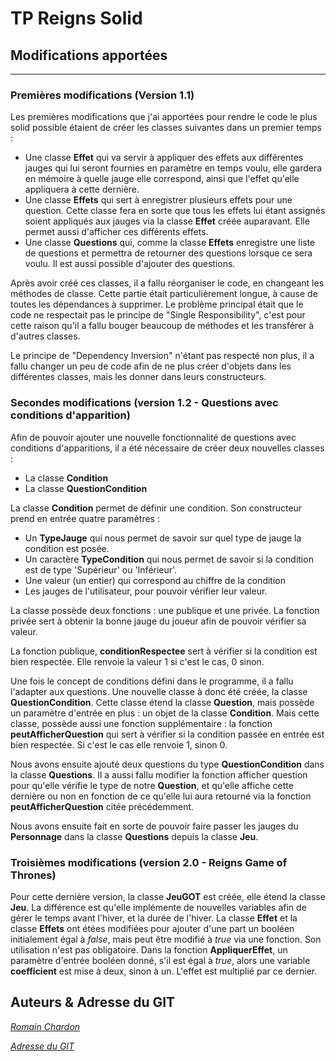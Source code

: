 # TP Reigns Solid

## Modifications apportées

---

### Premières modifications (Version 1.1)

Les premières modifications que j'ai apportées pour rendre le 
code le plus solid possible étaient de créer les classes suivantes
dans un premier temps :
* Une classe **Effet** qui va servir à appliquer des effets aux différentes
jauges qui lui seront fournies en paramètre en temps voulu, elle
gardera en mémoire à quelle jauge elle correspond, ainsi que 
l'effet qu'elle appliquera à cette dernière.
* Une classe **Effets** qui sert à enregistrer plusieurs effets
pour une question. Cette classe fera en sorte que tous les effets
lui étant assignés soient appliqués aux jauges via la classe **Effet**
créée auparavant. Elle permet aussi d'afficher ces différents effets.
* Une classe **Questions** qui, comme la classe **Effets** enregistre
une liste de questions et permettra de retourner des questions lorsque
ce sera voulu. Il est aussi possible d'ajouter des questions.

Après avoir créé ces classes, il a fallu réorganiser le code, en
changeant les méthodes de classe. Cette partie était particulièrement
longue, à cause de toutes les dépendances à supprimer. Le problème
principal était que le code ne respectait pas le principe de "Single 
Responsibility", c'est pour cette raison qu'il a fallu bouger beaucoup
de méthodes et les transférer à d'autres classes.

Le principe de "Dependency Inversion" n'étant pas respecté non plus,
il a fallu changer un peu de code afin de ne plus créer d'objets dans
les différentes classes, mais les donner dans leurs constructeurs.

### Secondes modifications (version 1.2 - Questions avec conditions d'apparition)

Afin de pouvoir ajouter une nouvelle fonctionnalité de questions avec
conditions d'apparitions, il a été nécessaire de créer deux nouvelles
classes :
* La classe **Condition**
* La classe **QuestionCondition**

La classe **Condition** permet de définir une condition. Son constructeur prend
en entrée quatre paramètres :
* Un **TypeJauge** qui nous permet de savoir sur quel type de
jauge la condition est posée.
* Un caractère **TypeCondition** qui nous permet de savoir si la
condition est de type 'Supérieur' ou 'Inférieur'.
* Une valeur (un entier) qui correspond au chiffre de la condition
* Les jauges de l'utilisateur, pour pouvoir vérifier leur valeur.

La classe possède deux fonctions : une publique et une privée. La fonction
privée sert à obtenir la bonne jauge du joueur afin de pouvoir 
vérifier sa valeur.

La fonction publique, **conditionRespectee** sert à vérifier si la condition est bien
respectée. Elle renvoie la valeur 1 si c'est le cas, 0 sinon.

Une fois le concept de conditions défini dans le programme, il a fallu
l'adapter aux questions. Une nouvelle classe à donc été créée, la
classe **QuestionCondition**. Cette classe étend la classe **Question**,
mais possède un paramètre d'entrée en plus : un objet de la classe **Condition**.
Mais cette classe, possède aussi une fonction supplémentaire :
la fonction **peutAfficherQuestion** qui sert à vérifier si la condition
passée en entrée est bien respectée. Si c'est le cas elle renvoie 1, sinon 0.

Nous avons ensuite ajouté deux questions du type **QuestionCondition** dans la
classe **Questions**. Il a aussi fallu modifier la fonction
afficher question pour qu'elle vérifie le type de notre **Question**,
et qu'elle affiche cette dernière ou non en fonction de ce qu'elle lui
aura retourné via la fonction **peutAfficherQuestion** citée précédemment.

Nous avons ensuite fait en sorte de pouvoir faire passer les jauges du
**Personnage** dans la classe **Questions** depuis la classe **Jeu**.

### Troisièmes modifications (version 2.0 - Reigns Game of Thrones)

Pour cette dernière version, la classe **JeuGOT** est créée, elle étend
la classe **Jeu**. La différence est qu'elle implémente de nouvelles
variables afin de gérer le temps avant l'hiver, et la durée de 
l'hiver. La classe **Effet** et la classe **Effets** ont étées modifiées 
pour ajouter d'une part un booléen initialement égal à *false*, mais
peut être modifié à *true* via une fonction. Son utilisation n'est pas
obligatoire. Dans la fonction **AppliquerEffet**, un paramètre d'entrée
booléen donné, s'il est égal à *true*, alors une variable **coefficient** est 
mise à deux, sinon à un. L'effet est multiplié par ce dernier.
## Auteurs & Adresse du GIT

[*Romain Chardon*](https://github.com/RomainChardonCathoLille)

[*Adresse du GIT*](https://github.com/RomainChardonCathoLille/tp_reigns)